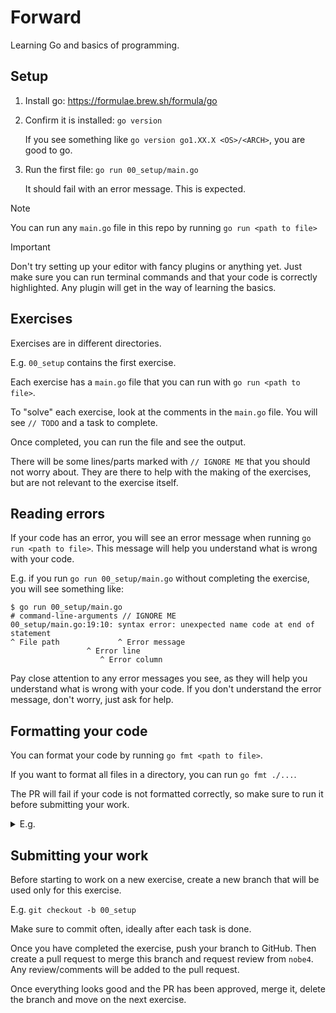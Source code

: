 # Forward

Learning Go and basics of programming.

## Setup

1. Install go: https://formulae.brew.sh/formula/go

2. Confirm it is installed: `go version`

    If you see something like `go version go1.XX.X <OS>/<ARCH>`, you are good to
    go.

3. Run the first file: `go run 00_setup/main.go`

    It should fail with an error message. This is expected.

> [!NOTE]
> You can run any `main.go` file in this repo by running
> `go run <path to file>`

> [!IMPORTANT]
> Don't try setting up your editor with fancy plugins or anything yet. Just
> make sure you can run terminal commands and that your code is correctly
> highlighted. Any plugin will get in the way of learning the basics.

## Exercises

Exercises are in different directories.

E.g. `00_setup` contains the first exercise.

Each exercise has a `main.go` file that you can run with `go run <path to
file>`.

To "solve" each exercise, look at the comments in the `main.go` file.
You will see `// TODO` and a task to complete.

Once completed, you can run the file and see the output.

There will be some lines/parts marked with `// IGNORE ME` that you should not
worry about. They are there to help with the making of the exercises, but are
not relevant to the exercise itself.

## Reading errors

If your code has an error, you will see an error message when running `go run
<path to file>`. This message will help you understand what is wrong with your
code.

E.g. if you run `go run 00_setup/main.go` without completing the exercise, you
will see something like:

```shell
$ go run 00_setup/main.go
# command-line-arguments // IGNORE ME
00_setup/main.go:19:10: syntax error: unexpected name code at end of statement
^ File path             ^ Error message
                 ^ Error line
                    ^ Error column
```

Pay close attention to any error messages you see, as they will help you
understand what is wrong with your code. If you don't understand the error
message, don't worry, just ask for help.

## Formatting your code

You can format your code by running `go fmt <path to file>`.

If you want to format all files in a directory, you can run `go fmt ./...`.

The PR will fail if your code is not formatted correctly, so make sure to run
it before submitting your work.

<details><summary>E.g.</summary>

In commit https://github.com/riraum/forward/commit/00bb7731ad7b4264bfdae135f475b659cb2ae4fd, I added a wrong indentation, and [the lint job failed](https://github.com/riraum/forward/actions/runs/11204189672/job/31142277128):

```shell
Error: running `go fmt ./...` results in modifications that you must check into version control:
diff --git a/00_setup/main.go b/00_setup/main.go
index bd232e6..a7f2504 100644
--- a/00_setup/main.go
+++ b/00_setup/main.go
@@ -23,3 +23,3 @@ func main() {
 	// E.g. (don't worry about the syntax yet):
-	  fmt.Println("Hello", "World!", 42, 3.14, true, false, []int{1, 2, 3})
+	fmt.Println("Hello", "World!", 42, 3.14, true, false, []int{1, 2, 3})
```

This means that the file `00_setup/main.go` is wrongly formatted, and should be
fixed.

</details>

## Submitting your work

Before starting to work on a new exercise, create a new branch that will be used
only for this exercise.

E.g. `git checkout -b 00_setup`

Make sure to commit often, ideally after each task is done.

Once you have completed the exercise, push your branch to GitHub. Then create a
pull request to merge this branch and request review from `nobe4`. Any
review/comments will be added to the pull request.

Once everything looks good and the PR has been approved, merge it, delete the
branch and move on the next exercise.
